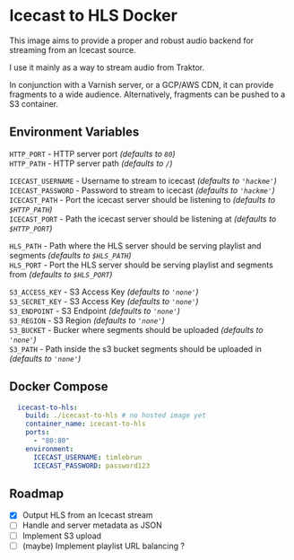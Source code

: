 Icecast to HLS Docker
===

This image aims to provide a proper and robust audio backend for streaming from an Icecast source.

I use it mainly as a way to stream audio from Traktor.

In conjunction with a Varnish server, or a GCP/AWS CDN, it can provide fragments to a wide audience.
Alternatively, fragments can be pushed to a S3 container.

## Environment Variables

`HTTP_PORT` - HTTP server port *(defaults to `80`)*  
`HTTP_PATH` - HTTP server path *(defaults to `/`)*

`ICECAST_USERNAME` - Username to stream to icecast *(defaults to `'hackme'`)*  
`ICECAST_PASSWORD` - Password to stream to icecast *(defaults to `'hackme'`)*  
`ICECAST_PATH` - Port the icecast server should be listening to *(defaults to `$HTTP_PATH`)*  
`ICECAST_PORT` - Path the icecast server should be listening at *(defaults to `$HTTP_PORT`)*  

`HLS_PATH` - Path where the HLS server should be serving playlist and segments *(defaults to `$HLS_PATH`)*  
`HLS_PORT` - Port the HLS server should be serving playlist and segments from *(defaults to `$HLS_PORT`)*  


  `S3_ACCESS_KEY` - S3 Access Key *(defaults to `'none'`)*  
  `S3_SECRET_KEY` - S3 Access Key *(defaults to `'none'`)*  
  `S3_ENDPOINT` - S3 Endpoint *(defaults to `'none'`)*  
  `S3_REGION` - S3 Region *(defaults to `'none'`)*  
  `S3_BUCKET` - Bucker where segments should be uploaded *(defaults to `'none'`)*  
  `S3_PATH` - Path inside the s3 bucket segments should be uploaded in *(defaults to `'none'`)*  

## Docker Compose

```yml
  icecast-to-hls:
    build: ./icecast-to-hls # no hosted image yet
    container_name: icecast-to-hls
    ports:
      - "80:80"
    environment:
      ICECAST_USERNAME: timlebrun
      ICECAST_PASSWORD: password123
```

## Roadmap
- [x] Output HLS from an Icecast stream
- [ ] Handle and server metadata as JSON
- [ ] Implement S3 upload
- [ ] (maybe) Implement playlist URL balancing ? 